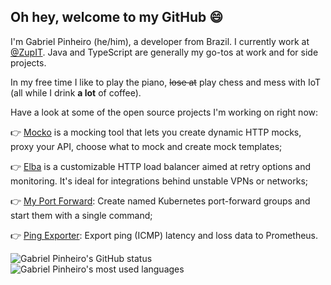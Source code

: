 ## Oh hey, welcome to my GitHub 😄

I'm Gabriel Pinheiro (he/him), a developer from Brazil. I currently work at [@ZupIT](https://github.com/ZupIT/). Java and TypeScript are generally my go-tos at work and for side projects.

In my free time I like to play the piano, ~~lose at~~ play chess and mess with IoT (all while I drink **a lot** of coffee).

Have a look at some of the open source projects I'm working on right now:

👉 [Mocko](https://mocko.dev/) is a mocking tool that lets you create dynamic HTTP mocks, proxy your API, choose what to mock and create mock templates;

👉 [Elba](https://github.com/gabriel-pinheiro/elba-balancer) is a customizable HTTP load balancer aimed at retry options and monitoring. It's ideal for integrations behind unstable VPNs or networks;

👉 [My Port Forward](https://github.com/gabriel-pinheiro/my-port-forward): Create named Kubernetes port-forward groups and start them with a single command;

👉 [Ping Exporter](https://github.com/gabriel-pinheiro/ping-exporter): Export ping (ICMP) latency and loss data to Prometheus.

![Gabriel Pinheiro's GitHub status](https://github-readme-stats.vercel.app/api/?username=gabriel-pinheiro&count_private=true&show_icons=true&theme=dark)
![Gabriel Pinheiro's most used languages](https://github-readme-stats.vercel.app/api/top-langs?username=gabriel-pinheiro&theme=dark&layout=compact)
